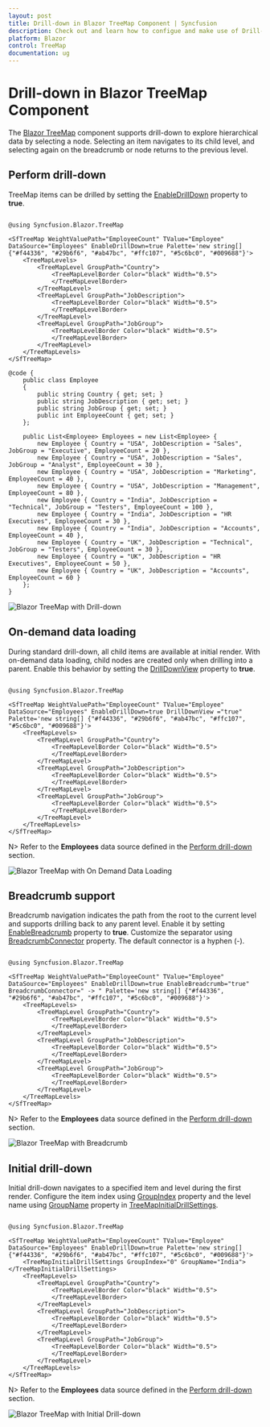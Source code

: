 ```yaml
---
layout: post
title: Drill-down in Blazor TreeMap Component | Syncfusion
description: Check out and learn how to configue and make use of Drill-down in the Syncfusion Blazor TreeMap component.
platform: Blazor
control: TreeMap
documentation: ug
---
```


# Drill-down in Blazor TreeMap Component

The [Blazor TreeMap](https://www.syncfusion.com/blazor-components/blazor-treemap) component supports drill-down to explore hierarchical data by selecting a node. Selecting an item navigates to its child level, and selecting again on the breadcrumb or node returns to the previous level.

## Perform drill-down

TreeMap items can be drilled by setting the [EnableDrillDown](https://help.syncfusion.com/cr/blazor/Syncfusion.Blazor.TreeMap.SfTreeMap-1.html#Syncfusion_Blazor_TreeMap_SfTreeMap_1_EnableDrillDown) property to **true**.

```cshtml

@using Syncfusion.Blazor.TreeMap

<SfTreeMap WeightValuePath="EmployeeCount" TValue="Employee" DataSource="Employees" EnableDrillDown=true Palette='new string[] {"#f44336", "#29b6f6", "#ab47bc", "#ffc107", "#5c6bc0", "#009688"}'>
    <TreeMapLevels>
        <TreeMapLevel GroupPath="Country">
            <TreeMapLevelBorder Color="black" Width="0.5">
            </TreeMapLevelBorder>
        </TreeMapLevel>
        <TreeMapLevel GroupPath="JobDescription">
            <TreeMapLevelBorder Color="black" Width="0.5">
            </TreeMapLevelBorder>
        </TreeMapLevel>
        <TreeMapLevel GroupPath="JobGroup">
            <TreeMapLevelBorder Color="black" Width="0.5">
            </TreeMapLevelBorder>
        </TreeMapLevel>
    </TreeMapLevels>
</SfTreeMap>

@code {
    public class Employee
    {
        public string Country { get; set; }
        public string JobDescription { get; set; }
        public string JobGroup { get; set; }
        public int EmployeeCount { get; set; }
    };

    public List<Employee> Employees = new List<Employee> {
        new Employee { Country = "USA", JobDescription = "Sales", JobGroup = "Executive", EmployeeCount = 20 },
        new Employee { Country = "USA", JobDescription = "Sales", JobGroup = "Analyst", EmployeeCount = 30 },
        new Employee { Country = "USA", JobDescription = "Marketing", EmployeeCount = 40 },
        new Employee { Country = "USA", JobDescription = "Management", EmployeeCount = 80 },
        new Employee { Country = "India", JobDescription = "Technical", JobGroup = "Testers", EmployeeCount = 100 },
        new Employee { Country = "India", JobDescription = "HR Executives", EmployeeCount = 30 },
        new Employee { Country = "India", JobDescription = "Accounts", EmployeeCount = 40 },
        new Employee { Country = "UK", JobDescription = "Technical", JobGroup = "Testers", EmployeeCount = 30 },
        new Employee { Country = "UK", JobDescription = "HR Executives", EmployeeCount = 50 },
        new Employee { Country = "UK", JobDescription = "Accounts", EmployeeCount = 60 }
    };
}

```

![Blazor TreeMap with Drill-down](images/drilldown/blazor-treemap-drill-down.png)

## On-demand data loading

During standard drill-down, all child items are available at initial render. With on-demand data loading, child nodes are created only when drilling into a parent. Enable this behavior by setting the [DrillDownView](https://help.syncfusion.com/cr/blazor/Syncfusion.Blazor.TreeMap.SfTreeMap-1.html#Syncfusion_Blazor_TreeMap_SfTreeMap_1_DrillDownView) property to **true**.

```cshtml

@using Syncfusion.Blazor.TreeMap

<SfTreeMap WeightValuePath="EmployeeCount" TValue="Employee" DataSource="Employees" EnableDrillDown=true DrillDownView ="true" Palette='new string[] {"#f44336", "#29b6f6", "#ab47bc", "#ffc107", "#5c6bc0", "#009688"}'>
    <TreeMapLevels>
        <TreeMapLevel GroupPath="Country">
            <TreeMapLevelBorder Color="black" Width="0.5">
            </TreeMapLevelBorder>
        </TreeMapLevel>
        <TreeMapLevel GroupPath="JobDescription">
            <TreeMapLevelBorder Color="black" Width="0.5">
            </TreeMapLevelBorder>
        </TreeMapLevel>
        <TreeMapLevel GroupPath="JobGroup">
            <TreeMapLevelBorder Color="black" Width="0.5">
            </TreeMapLevelBorder>
        </TreeMapLevel>
    </TreeMapLevels>
</SfTreeMap>

```

N> Refer to the **Employees** data source defined in the [Perform drill-down](#perform-drill-down) section.

![Blazor TreeMap with On Demand Data Loading](images/drilldown/blazor-treemap-on-demand-data-loading.png)

## Breadcrumb support

Breadcrumb navigation indicates the path from the root to the current level and supports drilling back to any parent level. Enable it by setting [EnableBreadcrumb](https://help.syncfusion.com/cr/blazor/Syncfusion.Blazor.TreeMap.SfTreeMap-1.html#Syncfusion_Blazor_TreeMap_SfTreeMap_1_EnableBreadcrumb) property to **true**. Customize the separator using [BreadcrumbConnector](https://help.syncfusion.com/cr/blazor/Syncfusion.Blazor.TreeMap.SfTreeMap-1.html#Syncfusion_Blazor_TreeMap_SfTreeMap_1_BreadcrumbConnector) property. The default connector is a hyphen (-).

```cshtml

@using Syncfusion.Blazor.TreeMap

<SfTreeMap WeightValuePath="EmployeeCount" TValue="Employee" DataSource="Employees" EnableDrillDown=true EnableBreadcrumb="true" BreadcrumbConnector=" -> " Palette='new string[] {"#f44336", "#29b6f6", "#ab47bc", "#ffc107", "#5c6bc0", "#009688"}'>
    <TreeMapLevels>
        <TreeMapLevel GroupPath="Country">
            <TreeMapLevelBorder Color="black" Width="0.5">
            </TreeMapLevelBorder>
        </TreeMapLevel>
        <TreeMapLevel GroupPath="JobDescription">
            <TreeMapLevelBorder Color="black" Width="0.5">
            </TreeMapLevelBorder>
        </TreeMapLevel>
        <TreeMapLevel GroupPath="JobGroup">
            <TreeMapLevelBorder Color="black" Width="0.5">
            </TreeMapLevelBorder>
        </TreeMapLevel>
    </TreeMapLevels>
</SfTreeMap>

```

N> Refer to the **Employees** data source defined in the [Perform drill-down](#perform-drill-down) section.

![Blazor TreeMap with Breadcrumb](images/drilldown/blazor-treemap-breadcrumb.png)

## Initial drill-down

Initial drill-down navigates to a specified item and level during the first render. Configure the item index using [GroupIndex](https://help.syncfusion.com/cr/blazor/Syncfusion.Blazor.TreeMap.TreeMapInitialDrillSettings.html#Syncfusion_Blazor_TreeMap_TreeMapInitialDrillSettings_GroupIndex) property and the level name using [GroupName](https://help.syncfusion.com/cr/blazor/Syncfusion.Blazor.TreeMap.TreeMapInitialDrillSettings.html#Syncfusion_Blazor_TreeMap_TreeMapInitialDrillSettings_GroupName) property in [TreeMapInitialDrillSettings](https://help.syncfusion.com/cr/blazor/Syncfusion.Blazor.TreeMap.TreeMapInitialDrillSettings.html).

```cshtml

@using Syncfusion.Blazor.TreeMap

<SfTreeMap WeightValuePath="EmployeeCount" TValue="Employee" DataSource="Employees" EnableDrillDown=true Palette='new string[] {"#f44336", "#29b6f6", "#ab47bc", "#ffc107", "#5c6bc0", "#009688"}'>
    <TreeMapInitialDrillSettings GroupIndex="0" GroupName="India"></TreeMapInitialDrillSettings>
    <TreeMapLevels>
        <TreeMapLevel GroupPath="Country">
            <TreeMapLevelBorder Color="black" Width="0.5">
            </TreeMapLevelBorder>
        </TreeMapLevel>
        <TreeMapLevel GroupPath="JobDescription">
            <TreeMapLevelBorder Color="black" Width="0.5">
            </TreeMapLevelBorder>
        </TreeMapLevel>
        <TreeMapLevel GroupPath="JobGroup">
            <TreeMapLevelBorder Color="black" Width="0.5">
            </TreeMapLevelBorder>
        </TreeMapLevel>
    </TreeMapLevels>
</SfTreeMap>

```

N> Refer to the **Employees** data source defined in the [Perform drill-down](#perform-drill-down) section.

![Blazor TreeMap with Initial Drill-down](images/drilldown/blazor-treemap-initial-drill-down.png)
